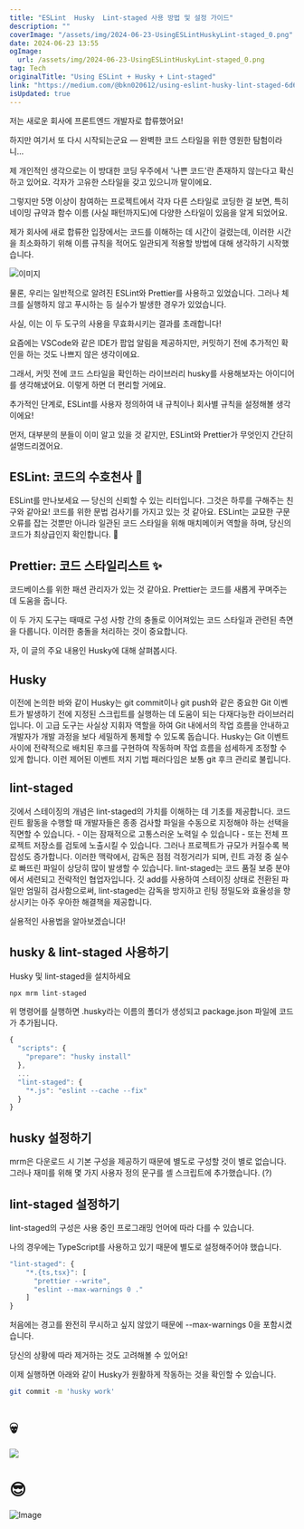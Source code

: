 ```yaml
---
title: "ESLint  Husky  Lint-staged 사용 방법 및 설정 가이드"
description: ""
coverImage: "/assets/img/2024-06-23-UsingESLintHuskyLint-staged_0.png"
date: 2024-06-23 13:55
ogImage: 
  url: /assets/img/2024-06-23-UsingESLintHuskyLint-staged_0.png
tag: Tech
originalTitle: "Using ESLint + Husky + Lint-staged"
link: "https://medium.com/@bkn020612/using-eslint-husky-lint-staged-6d6609b02fc2"
isUpdated: true
---
```





저는 새로운 회사에 프론트엔드 개발자로 합류했어요!

하지만 여기서 또 다시 시작되는군요 — 완벽한 코드 스타일을 위한 영원한 탐험이라니...

제 개인적인 생각으로는 이 방대한 코딩 우주에서 '나쁜 코드'란 존재하지 않는다고 확신하고 있어요. 각자가 고유한 스타일을 갖고 있으니까 말이에요.

그렇지만 5명 이상이 참여하는 프로젝트에서 각자 다른 스타일로 코딩한 걸 보면, 특히 네이밍 규약과 함수 이름 (사실 패턴까지도)에 다양한 스타일이 있음을 알게 되었어요.

<div class="content-ad"></div>

제가 회사에 새로 합류한 입장에서는 코드를 이해하는 데 시간이 걸렸는데, 이러한 시간을 최소화하기 위해 이름 규칙을 적어도 일관되게 적용할 방법에 대해 생각하기 시작했습니다.

![이미지](/assets/img/2024-06-23-UsingESLintHuskyLint-staged_0.png)

물론, 우리는 일반적으로 알려진 ESLint와 Prettier를 사용하고 있었습니다. 그러나 체크를 실행하지 않고 푸시하는 등 실수가 발생한 경우가 있었습니다.

사실, 이는 이 두 도구의 사용을 무효화시키는 결과를 초래합니다!

<div class="content-ad"></div>

요즘에는 VSCode와 같은 IDE가 팝업 알림을 제공하지만, 커밋하기 전에 추가적인 확인을 하는 것도 나쁘지 않은 생각이에요. 

그래서, 커밋 전에 코드 스타일을 확인하는 라이브러리 husky를 사용해보자는 아이디어를 생각해냈어요. 이렇게 하면 더 편리할 거에요.

추가적인 단계로, ESLint를 사용자 정의하여 내 규칙이나 회사별 규칙을 설정해볼 생각이에요!

먼저, 대부분의 분들이 이미 알고 있을 것 같지만, ESLint와 Prettier가 무엇인지 간단히 설명드리겠어요.

<div class="content-ad"></div>

## ESLint: 코드의 수호천사 👼

ESLint를 만나보세요 — 당신의 신뢰할 수 있는 리터입니다. 그것은 하루를 구해주는 친구와 같아요!
코드를 위한 문법 검사기를 가지고 있는 것 같아요.
ESLint는 교묘한 구문 오류를 잡는 것뿐만 아니라 일관된 코드 스타일을 위해 매치메이커 역할을 하며, 당신의 코드가 최상급인지 확인합니다. 🌟

## Prettier: 코드 스타일리스트 ✨

코드베이스를 위한 패션 관리자가 있는 것 같아요.
Prettier는 코드를 새롭게 꾸며주는 데 도움을 줍니다.

<div class="content-ad"></div>

이 두 가지 도구는 때때로 구성 사항 간의 충돌로 이어져있는 코드 스타일과 관련된 측면을 다룹니다. 이러한 충돌을 처리하는 것이 중요합니다.

자, 이 글의 주요 내용인 Husky에 대해 살펴봅시다.

## Husky

이전에 논의한 바와 같이 Husky는 git commit이나 git push와 같은 중요한 Git 이벤트가 발생하기 전에 지정된 스크립트를 실행하는 데 도움이 되는 다재다능한 라이브러리입니다. 이 고급 도구는 사실상 지휘자 역할을 하여 Git 내에서의 작업 흐름을 안내하고 개발자가 개발 과정을 보다 세밀하게 통제할 수 있도록 돕습니다. Husky는 Git 이벤트 사이에 전략적으로 배치된 후크를 구현하여 작동하며 작업 흐름을 섬세하게 조정할 수 있게 합니다. 이런 제어된 이벤트 저지 기법 패러다임은 보통 git 후크 관리로 불립니다.

<div class="content-ad"></div>

## lint-staged

깃에서 스테이징의 개념은 lint-staged의 가치를 이해하는 데 기초를 제공합니다. 코드 린트 활동을 수행할 때 개발자들은 종종 검사할 파일을 수동으로 지정해야 하는 선택을 직면할 수 있습니다. - 이는 잠재적으로 고통스러운 노력일 수 있습니다 - 또는 전체 프로젝트 저장소를 검토에 노출시킬 수 있습니다.
그러나 프로젝트가 규모가 커질수록 복잡성도 증가합니다.
이러한 맥락에서, 감독은 점점 걱정거리가 되며, 린트 과정 중 실수로 빠뜨린 파일이 상당히 많이 발생할 수 있습니다.
lint-staged는 코드 품질 보증 분야에서 세련되고 전략적인 협업자입니다. 깃 add를 사용하여 스테이징 상태로 전환된 파일만 엄밀히 검사함으로써, lint-staged는 감독을 방지하고 린팅 정밀도와 효율성을 향상시키는 아주 우아한 해결책을 제공합니다.

실용적인 사용법을 알아보겠습니다!

## husky & lint-staged 사용하기

<div class="content-ad"></div>

Husky 및 lint-staged을 설치하세요

```js
npx mrm lint-staged
```

위 명령어를 실행하면 .husky라는 이름의 폴더가 생성되고 package.json 파일에 코드가 추가됩니다.

```js
{
  "scripts": {
    "prepare": "husky install"
  },
  ...
  "lint-staged": {
    "*.js": "eslint --cache --fix"
  }
}
```

<div class="content-ad"></div>

## husky 설정하기

mrm은 다운로드 시 기본 구성을 제공하기 때문에 별도로 구성할 것이 별로 없습니다. 그러나 재미를 위해 몇 가지 사용자 정의 문구를 셸 스크립트에 추가했습니다. (?)

## lint-staged 설정하기

lint-staged의 구성은 사용 중인 프로그래밍 언어에 따라 다를 수 있습니다.

<div class="content-ad"></div>

나의 경우에는 TypeScript를 사용하고 있기 때문에 별도로 설정해주어야 했습니다.

```js
"lint-staged": {
    "*.{ts,tsx}": [
      "prettier --write",
      "eslint --max-warnings 0 ."
    ]
}
```

처음에는 경고를 완전히 무시하고 싶지 않았기 때문에 --max-warnings 0을 포함시켰습니다.

당신의 상황에 따라 제거하는 것도 고려해볼 수 있어요!

<div class="content-ad"></div>

이제 실행하면 아래와 같이 Husky가 원활하게 작동하는 것을 확인할 수 있습니다.

```bash
git commit -m 'husky work'
```

# 💀

<img src="/assets/img/2024-06-23-UsingESLintHuskyLint-staged_1.png" />


<div class="content-ad"></div>

# 😎

![Image](/assets/img/2024-06-23-UsingESLintHuskyLint-staged_2.png)